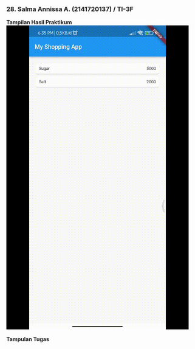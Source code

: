### **28. Salma Annissa A. (2141720137) / TI-3F**

**Tampilan Hasil Praktikum** </br>
![img](docs/praktikum.gif) </br>

**Tampulan Tugas**